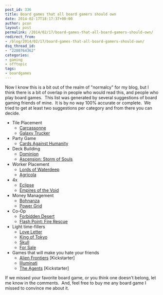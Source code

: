```yaml
---
post_id: 336
title: Board games that all board gamers should own
date: 2014-02-17T18:17:37+00:00
author: pcon
layout: post
permalink: /2014/02/17/board-games-that-all-board-gamers-should-own/
redirect_from:
- /blog/2014/02/17/board-games-that-all-board-gamers-should-own/
dsq_thread_id:
- "2280764362"
categories:
- gaming
- offtopic
tags:
- boardgames
---
```

Now I know this is a bit out of the realm of "normalcy" for my blog, but I think there is a bit of overlap in people who would read this, and people who play board games.  This list was generated by several suggestions of board gaming friends of mine.  It is by no way 100% accurate or complete.  We tried to get at least two suggestions per category and from there you can decide.

* Tile Placement
  * [Carcassonne](http://www.coolstuffinc.com/p/186604)
  * [Galaxy Trucker](http://www.coolstuffinc.com/p/135303)
* Party Game
  * [Cards Against Humanity](http://www.amazon.com/dp/B004S8F7QM)
* Deck Building
  * [Dominion](http://www.coolstuffinc.com/p/138518)
  * [Ascension: Storm of Souls](http://www.coolstuffinc.com/p/137349)
* Worker Placement
  * [Lords of Waterdeep](http://www.coolstuffinc.com/p/139224)
  * [Agricola](http://www.coolstuffinc.com/p/134804)
* 4x
  * [Eclipse](http://www.coolstuffinc.com/p/134928)
  * [Empires of the Void](http://www.redravengames.com/empires-of-the-void/)
* Money Management
  * [Bohnanza](http://www.coolstuffinc.com/p/135620)
  * [Power Grid](http://www.coolstuffinc.com/p/135784)
* Co-Op
  * [Forbidden Desert](http://www.coolstuffinc.com/p/185717)
  * [Flash Point: Fire Rescue](http://www.coolstuffinc.com/p/137688)
* Light time-fillers
  * [Love Letter](http://www.coolstuffinc.com/p/183427)
  * [King of Tokyo](http://www.coolstuffinc.com/p/152440)
  * [Skull](http://www.coolstuffinc.com/p/197222)
  * [For Sale](http://www.coolstuffinc.com/p/135980)
* Games that will make you hate your friends
  * [Alien Frontiers](http://boardgamegeek.com/boardgame/48726/alien-frontiers) \[Kickstarter\]
  * [Illuminati](http://www.coolstuffinc.com/p/135874)
  * [The Agents](http://www.playtheagents.com/) \[Kickstarter\]

If we missed your favorite board game, or you think one doesn't belong, let me know in the comments.  And, feel free to buy me any board game I missed to convince me about it.